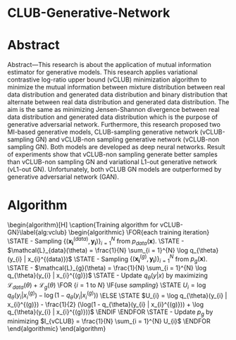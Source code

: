 # CLUB-Generative-Network
# Abstract
Abstract—This research is about the application of mutual
information estimator for generative models. This research applies variational contrastive log-ratio upper bound (vCLUB)
minimization algorithm to minimize the mutual information
between mixture distribution between real data distribution and
generated data distribution and binary distribution that alternate
between real data distribution and generated data distribution.
The aim is the same as minimizing Jensen-Shannon divergence
between real data distribution and generated data distribution
which is the purpose of generative adversarial network. Furthermore, this research proposed two MI-based generative models,
CLUB-sampling generative network (vCLUB-sampling GN) and
vCLUB-non sampling generative network (vCLUB-non sampling
GN). Both models are developed as deep neural networks. Result
of experiments show that vCLUB-non sampling generate better
samples than vCLUB-non sampling GN and variational L1-out
generative network (vL1-out GN). Unfortunately, both vCLUB
GN models are outperformed by generative adversarial network
(GAN).
# Algorithm
\begin{algorithm}[H]
\caption{Training algorithm for vCLUB-GN}\label{alg:vclub}
\begin{algorithmic}
\FOR{each training iteration}
    \STATE - Sampling $\{(\boldsymbol{x_{i}}^{(data)}, \boldsymbol{y_{i}})\}_{i=1}^{N}$ from $p_{data}(\boldsymbol{x})$.
    \STATE - $\mathcal{L}_{data}(\theta) = \frac{1}{N} \sum_{i = 1}^{N} \log q_{\theta}(y_{i} | x_{i}^{(data)})$
    \STATE - Sampling $\{(\boldsymbol{x_{i}}^{(g)}, \boldsymbol{y_{i}})\}_{i=1}^{N}$ from $p_{g}(\boldsymbol{x})$.
    \STATE - $\mathcal{L}_{g}(\theta) = \frac{1}{N} \sum_{i = 1}^{N} \log q_{\theta}(y_{i} | x_{i}^{(g)})$
    \STATE - Update $q_{\theta}(y | x)$ by maximizing $\mathcal{L}_{data}(\theta) + \mathcal{L}_{g}(\theta)$
    \FOR {$i=1$ to $N$}
        \IF{use $sampling$}
            \STATE $U_{i} = \log q_{\theta}(y_{i} | x_{i}^{(g)}) - \log(1 - q_{\theta}(y_{i} | x_{i}^{(g)}))$
        \ELSE
            \STATE $U_{i} = \log q_{\theta}(y_{i} | x_{i}^{(g)}) - \frac{1}{2} (\log(1 - q_{\theta}(y_{i} | x_{i}^{(g)})) + \log q_{\theta}(y_{i} | x_{i}^{(g)}))$
        \ENDIF
    \ENDFOR
    \STATE - Update $p_{g}$ by minimizing $I_{vCLUB} = \frac{1}{N} \sum_{i = 1}^{N} U_{i}$
\ENDFOR
\end{algorithmic}
\end{algorithm}
